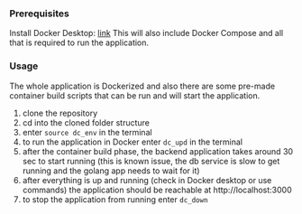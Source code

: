 ### Prerequisites
Install Docker Desktop: [link](https://docs.docker.com/compose/install/)
This will also include Docker Compose and all that is required to run the application.
### Usage
The whole application is Dockerized and also there are some pre-made container build scripts that can be run and will start the application.

 1. clone the repository
 2. cd into the cloned folder structure
 3. enter `source dc_env` in the terminal
 4. to run the application in Docker enter `dc_upd` in the terminal
 5. after the container build phase, the backend application takes around 30 sec to start running (this is known issue, the db service is slow to get running and the golang app needs to wait for it)
 6. after everything is up and running (check in Docker desktop or use commands) the application should be reachable at http://localhost:3000
 7. to stop the application from running enter `dc_down` 
